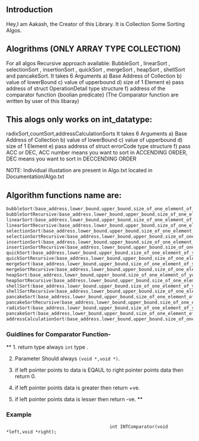 ## Introduction
Hey,I am Aakash, the Creator of this Library. It is Collection Some Sorting Algos.

## Alogrithms (ONLY ARRAY TYPE COLLECTION)
  For all algos Recursive approach available:
          BubbleSort , linearSort , selectionSort , insertionSort , quickSort , mergeSort , heapSort , shellSort and pancakeSort.
  It takes 6 Arguments
  a) Base Address of Collection
  b) value of lowerBound
  c) value of upperbound
  d) size of 1 Element
  e) pass address of struct OperationDetail type structure
  f) address of the comparator function {boolian predicate} (The Comparator function are written by user of this libaray)
  

## This alogs only works on int_datatype: 
   radixSort,countSort,addressCalculationSorts
   It takes 6 Arguments
   a) Base Address of Collection
   b) value of lowerBound
   c) value of upperbound
   d) size of 1 Element
   e) pass address of struct errorCode type structure
   f) pass ACC or DEC, ACC number means	you want to sort in ACCENDING ORDER, DEC means you want to sort in DECCENDING ORDER

NOTE:
  Individual illustation are present in Algo.txt located in Documentation/Algo.txt

## Algorithm functions name are:
```c
bubbleSort(base_address,lower_bound,upper_bound,size_of_one_element_of_your_collection,address_of_structure_type_OperatonDetail,comparator);
bubbleSortRecursive(base_address,lower_bound,upper_bound,size_of_one_element_of_your_collection,address_of_structure_type_OperatonDetail,comparator);
linearSort(base_address,lower_bound,upper_bound,size_of_one_element_of_your_collection,address_of_structure_type_OperatonDetail,comparator);
linearSortRecursive(base_address,lower_bound,upper_bound,size_of_one_element_of_your_collection,address_of_structure_type_OperatonDetail,comparator);
selectionSort(base_address,lower_bound,upper_bound,size_of_one_element_of_your_collection,address_of_structure_type_OperatonDetail,comparator);
selectionSortRecursive(base_address,lower_bound,upper_bound,size_of_one_element_of_your_collection,address_of_structure_type_OperatonDetail,comparator);
insertionSort(base_address,lower_bound,upper_bound,size_of_one_element_of_your_collection,address_of_structure_type_OperatonDetail,comparator);
insertionSortRecursive(base_address,lower_bound,upper_bound,size_of_one_element_of_your_collection,address_of_structure_type_OperatonDetail,comparator);
quickSort(base_address,lower_bound,upper_bound,size_of_one_element_of_your_collection,address_of_structure_type_OperatonDetail,comparator);
quickSortRecursive(base_address,lower_bound,upper_bound,size_of_one_element_of_your_collection,address_of_structure_type_OperatonDetail,comparator);
mergeSort(base_address,lower_bound,upper_bound,size_of_one_element_of_your_collection,address_of_structure_type_OperatonDetail,comparator);
mergeSortRecursive(base_address,lower_bound,upper_bound,size_of_one_element_of_your_collection,address_of_structure_type_OperatonDetail,comparator);
heapSort(base_address,lower_bound,upper_bound,size_of_one_element_of_your_collection,address_of_structure_type_OperatonDetail,comparator);
heapSortRecursive(base_address,lower_bound,upper_bound,size_of_one_element_of_your_collection,address_of_structure_type_OperatonDetail,comparator);
shellSort(base_address,lower_bound,upper_bound,size_of_one_element_of_your_collection,address_of_structure_type_OperatonDetail,comparator);
shellSortRecursive(base_address,lower_bound,upper_bound,size_of_one_element_of_your_collection,address_of_structure_type_OperatonDetail,comparator);
pancakeSort(base_address,lower_bound,upper_bound,size_of_one_element_of_your_collection,address_of_structure_type_OperatonDetail,comparator);
pancakeSortRecursive(base_address,lower_bound,upper_bound,size_of_one_element_of_your_collection,address_of_structure_type_OperatonDetail,comparator);
radixSort(base_address,lower_bound,upper_bound,size_of_one_element_of_your_collection,address_of_structure_type_OperatonDetail,comparator);
pancakeSort(base_address,lower_bound,upper_bound,size_of_one_element_of_your_collection,address_of_structure_type_OperatonDetail,comparator);
addressCalculationSort(base_address,lower_bound,upper_bound,size_of_one_element_of_your_collection,address_of_structure_type_OperatonDetail,comparator);
```



### Guidlines for Comparator Function-

** 1. return type always `int` type .

2. Parameter Should always `(void *,void *)`.

3. if left pointer points to data is EQAUL to right pointer points data then
return 0.

4. if left pointer points data is greater then return +ve.

5. if left pointer points data is lesser then return -ve. **

### Example
                                           int INTComparator(void *left,void *right);

